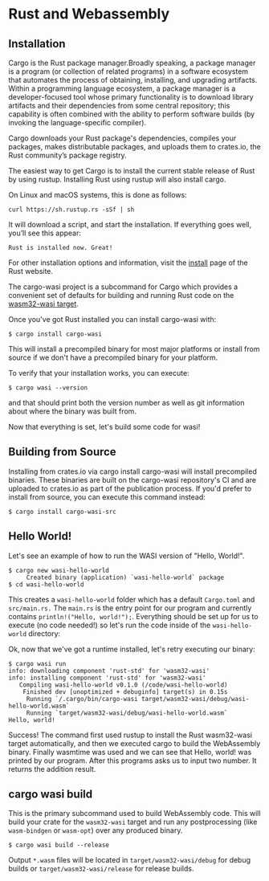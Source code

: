 # Rust and Webassembly

## Installation

Cargo is the Rust package manager.Broadly speaking, a package manager is a program (or collection of related programs) in a software ecosystem that automates the process of obtaining, installing, and upgrading artifacts. Within a programming language ecosystem, a package manager is a developer-focused tool whose primary functionality is to download library artifacts and their dependencies from some central repository; this capability is often combined with the ability to perform software builds (by invoking the language-specific compiler).

 Cargo downloads your Rust package's dependencies, compiles your packages, makes distributable packages, and uploads them to crates.io, the Rust community’s package registry.

The easiest way to get Cargo is to install the current stable release of Rust by using rustup. Installing Rust using rustup will also install cargo.

On Linux and macOS systems, this is done as follows:

`curl https://sh.rustup.rs -sSf | sh`

It will download a script, and start the installation. If everything goes well, you’ll see this appear:

`Rust is installed now. Great!`

For other installation options and information, visit the [install](https://www.rust-lang.org/tools/install) page of the Rust website.

The cargo-wasi project is a subcommand for Cargo which provides a convenient set of defaults for building and running Rust code on the [wasm32-wasi target](https://wasi.dev/). 

Once you've got Rust installed you can install cargo-wasi with:

`$ cargo install cargo-wasi`

This will install a precompiled binary for most major platforms or install from source if we don't have a precompiled binary for your platform.

To verify that your installation works, you can execute:

`$ cargo wasi --version`

and that should print both the version number as well as git information about where the binary was built from.

Now that everything is set, let's build some code for wasi!

## Building from Source

Installing from crates.io via cargo install cargo-wasi will install precompiled binaries. These binaries are built on the cargo-wasi repository's CI and are uploaded to crates.io as part of the publication process. If you'd prefer to install from source, you can execute this command instead:

`$ cargo install cargo-wasi-src`



## Hello World!

Let's see an example of how to run the WASI version of "Hello, World!". 

```
$ cargo new wasi-hello-world
     Created binary (application) `wasi-hello-world` package
$ cd wasi-hello-world
```

This creates a `wasi-hello-world` folder which has a default `Cargo.toml` and `src/main.rs.` The `main.rs` is the entry point for our program and currently contains `println!("Hello, world!");`. Everything should be set up for us to execute (no code needed!) so let's run the code inside of the `wasi-hello-world` directory:

Ok, now that we've got a runtime installed, let's retry executing our binary:

```
$ cargo wasi run
info: downloading component 'rust-std' for 'wasm32-wasi'
info: installing component 'rust-std' for 'wasm32-wasi'
   Compiling wasi-hello-world v0.1.0 (/code/wasi-hello-world)
    Finished dev [unoptimized + debuginfo] target(s) in 0.15s
     Running `/.cargo/bin/cargo-wasi target/wasm32-wasi/debug/wasi-hello-world.wasm`
     Running `target/wasm32-wasi/debug/wasi-hello-world.wasm`
Hello, world!
```

Success! The command first used rustup to install the Rust wasm32-wasi target automatically, and then we executed cargo to build the WebAssembly binary. Finally wasmtime was used and we can see that Hello, world! was printed by our program. After this programs asks us to input two number. It returns the addition result.


## cargo wasi build

This is the primary subcommand used to build WebAssembly code. This will build your crate for the `wasm32-wasi` target and run any postprocessing (like `wasm-bindgen` or `wasm-opt`) over any produced binary.


`$ cargo wasi build --release`

Output `*.wasm` files will be located in `target/wasm32-wasi/debug` for debug builds or `target/wasm32-wasi/release` for release builds.